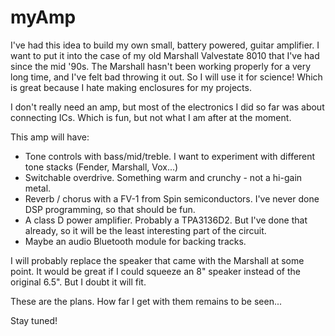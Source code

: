 # myAmp

I've had this idea to build my own small, battery powered, guitar amplifier. I want to put it into the case of my old Marshall Valvestate 8010 that I've had since the mid '90s. The Marshall hasn't been working properly for a very long time, and I've felt bad throwing it out. So I will use it for science! Which is great because I hate making enclosures for my projects.

I don't really need an amp, but most of the electronics I did so far was about connecting ICs. Which is fun, but not what I am after at the moment.

This amp will have:

- Tone controls with bass/mid/treble. I want to experiment with different tone stacks (Fender, Marshall, Vox...)
- Switchable overdrive. Something warm and crunchy - not a hi-gain metal.
- Reverb / chorus with a FV-1 from Spin semiconductors. I've never done DSP programming, so that should be fun.
- A class D power amplifier. Probably a TPA3136D2. But I've done that already, so it will be the least interesting part of the circuit.
- Maybe an audio Bluetooth module for backing tracks.

I will probably replace the speaker that came with the Marshall at some point. It would be great if I could squeeze an 8" speaker instead of the original 6.5". But I doubt it will fit.

These are the plans. How far I get with them remains to be seen...

Stay tuned!